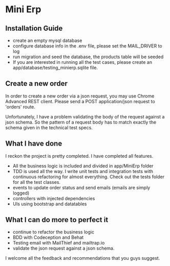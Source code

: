 # Mini Erp

## Installation Guide
- create an empty mysql database
- configure database info in the .env file, please set the MAIL_DRIVER to log
- run migration and seed the database, the products table will be seeded
- If you are interested in running all the test cases, please create an
app/database/testing_minierp.sqlite file.

## Create a new order

In order to create a new order via a json request, you may use Chrome Advanced REST client.
Please send a POST application/json request to 'orders' route.

Unfortunately, I have a problem validating the body of the request against a json schema.
So the pattern of a request body has to match exactly the schema given in the technical test specs.

## What I have done
I reckon the project is pretty completed. I have completed all features.

- All the business logic is included and divided in app/MiniErp folder
- TDD is used all the way. I write unit tests and integration tests with continuous refactoring for almost everything. Check out the tests folder for all the test classes.
- events to update order status and send emails (emails are simply logged)
- controllers with injected dependencies
- UIs using bootstrap and datatables

## What I can do more to perfect it
- continue to refactor the business logic
- BDD with Codeception and Behat
- Testing email with MailThief and mailtrap.io
- validate the json request against a json schema.

I welcome all the feedback and recommendations that you guys suggest.
